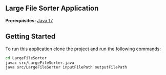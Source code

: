 Large File Sorter Application
---

**Prerequisites:**
[Java 17](https://adoptopenjdk.net/)

## Getting Started

To run this application clone the project and run the following commands:

```bash
cd LargeFileSorter 
javac src/LargeFileSorter.java
java src/LargeFileSorter inputFilePath outputFilePath
```